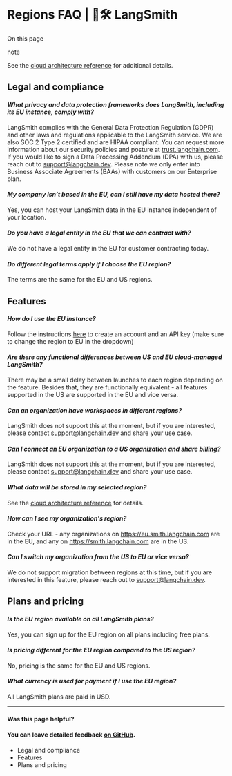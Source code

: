 # Regions FAQ | 🦜️🛠️ LangSmith

On this page

note

See the [cloud architecture reference](/reference/cloud_architecture_and_scalability#architecture) for additional details.

## Legal and compliance​

#### _What privacy and data protection frameworks does LangSmith, including its EU instance, comply with?_​

LangSmith complies with the General Data Protection Regulation (GDPR) and other laws and regulations applicable to the LangSmith service. We are also SOC 2 Type 2 certified and are HIPAA compliant. You can request more information about our security policies and posture at [trust.langchain.com](https://trust.langchain.com).  
If you would like to sign a Data Processing Addendum (DPA) with us, please reach out to [support@langchain.dev](mailto:support@langchain.dev). Please note we only enter into Business Associate Agreements (BAAs) with customers on our Enterprise plan.

#### _My company isn’t based in the EU, can I still have my data hosted there?_​

Yes, you can host your LangSmith data in the EU instance independent of your location.

#### _Do you have a legal entity in the EU that we can contract with?_​

We do not have a legal entity in the EU for customer contracting today.

#### _Do different legal terms apply if I choose the EU region?_​

The terms are the same for the EU and US regions.

## Features​

#### _How do I use the EU instance?_​

Follow the instructions [here](/administration/how_to_guides/organization_management/create_account_api_key) to create an account and an API key (make sure to change the region to EU in the dropdown)

#### _Are there any functional differences between US and EU cloud-managed LangSmith?_​

There may be a small delay between launches to each region depending on the feature. Besides that, they are functionally equivalent - all features supported in the US are supported in the EU and vice versa.

#### _Can an organization have workspaces in different regions?_​

LangSmith does not support this at the moment, but if you are interested, please contact [support@langchain.dev](mailto:support@langchain.dev) and share your use case.

#### _Can I connect an EU organization to a US organization and share billing?_​

LangSmith does not support this at the moment, but if you are interested, please contact [support@langchain.dev](mailto:support@langchain.dev) and share your use case.

#### _What data will be stored in my selected region?_​

See the [cloud architecture reference](/reference/cloud_architecture_and_scalability#architecture) for details.

#### _How can I see my organization's region?_​

Check your URL - any organizations on <https://eu.smith.langchain.com> are in the EU, and any on <https://smith.langchain.com> are in the US.

#### _Can I switch my organization from the US to EU or vice versa?_​

We do not support migration between regions at this time, but if you are interested in this feature, please reach out to [support@langchain.dev](mailto:support@langchain.dev).

## Plans and pricing​

#### _Is the EU region available on all LangSmith plans?_​

Yes, you can sign up for the EU region on all plans including free plans.

#### _Is pricing different for the EU region compared to the US region?_​

No, pricing is the same for the EU and US regions.

#### _What currency is used for payment if I use the EU region?_​

All LangSmith plans are paid in USD.

* * *

#### Was this page helpful?

  

#### You can leave detailed feedback [on GitHub](https://github.com/langchain-ai/langsmith-docs/issues/new?title=DOC%3A+%3CPlease+write+a+comprehensive+title+after+the+%27DOC%3A+%27+prefix%3E).

  * Legal and compliance
  * Features
  * Plans and pricing